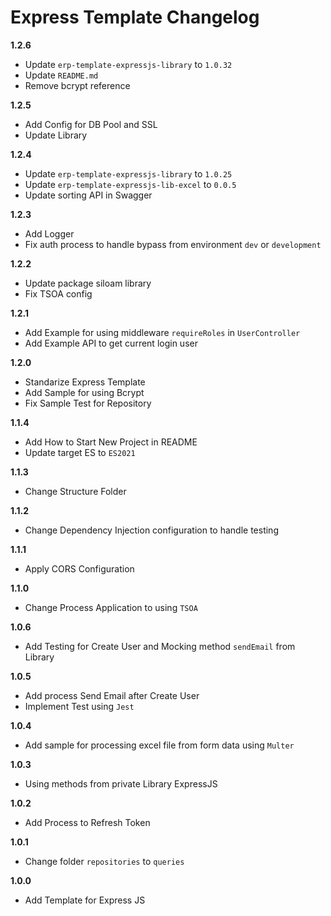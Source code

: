 # Express Template Changelog

**1.2.6**

- Update `erp-template-expressjs-library` to `1.0.32`
- Update `README.md`
- Remove bcrypt reference

**1.2.5**

- Add Config for DB Pool and SSL
- Update Library

**1.2.4**

- Update `erp-template-expressjs-library` to `1.0.25`
- Update `erp-template-expressjs-lib-excel` to `0.0.5`
- Update sorting API in Swagger

**1.2.3**

- Add Logger
- Fix auth process to handle bypass from environment `dev` or `development`

**1.2.2**

- Update package siloam library
- Fix TSOA config

**1.2.1**

- Add Example for using middleware `requireRoles` in `UserController`
- Add Example API to get current login user

**1.2.0**

- Standarize Express Template
- Add Sample for using Bcrypt
- Fix Sample Test for Repository

**1.1.4**

- Add How to Start New Project in README
- Update target ES to `ES2021`

**1.1.3**

- Change Structure Folder

**1.1.2**

- Change Dependency Injection configuration to handle testing

**1.1.1**

- Apply CORS Configuration

**1.1.0**

- Change Process Application to using `TSOA`

**1.0.6**

- Add Testing for Create User and Mocking method `sendEmail` from Library

**1.0.5**

- Add process Send Email after Create User
- Implement Test using `Jest`

**1.0.4**

- Add sample for processing excel file from form data using `Multer`

**1.0.3**

- Using methods from private Library ExpressJS

**1.0.2**

- Add Process to Refresh Token

**1.0.1**

- Change folder `repositories` to `queries`

**1.0.0**

- Add Template for Express JS
